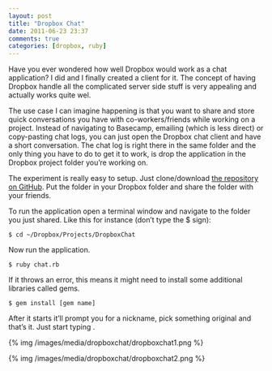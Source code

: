 ```yaml
---
layout: post
title: "Dropbox Chat"
date: 2011-06-23 23:37
comments: true
categories: [dropbox, ruby]
---
```


Have you ever wondered how well Dropbox would work as a chat application? I did and I finally created a client for it. The concept of having Dropbox handle all the complicated server side stuff is very appealing and actually works quite wel.

The use case I can imagine happening is that you want to share and store quick conversations you have with co-workers/friends while working on a project. Instead of navigating to Basecamp, emailing (which is less direct) or copy-pasting chat logs, you can just open the Dropbox chat client and have a short conversation. The chat log is right there in the same folder and the only thing you have to do to get it to work, is drop the application in the Dropbox project folder you’re working on.

The experiment is really easy to setup. Just clone/download [the repository on GitHub](https://github.com/boyvanamstel/Dropbox-Chat). Put the folder in your Dropbox folder and share the folder with your friends.

To run the application open a terminal window and navigate to the folder you just shared. Like this for instance (don’t type the $ sign):

    $ cd ~/Dropbox/Projects/DropboxChat

Now run the application.

    $ ruby chat.rb

If it throws an error, this means it might need to install some additional libraries called gems.

    $ gem install [gem name]

After it starts it’ll prompt you for a nickname, pick something original and that’s it. Just start typing  .

{% img /images/media/dropboxchat/dropboxchat1.png %}

{% img /images/media/dropboxchat/dropboxchat2.png %}
